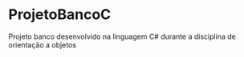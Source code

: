 # ProjetoBancoC
 Projeto banco desenvolvido na linguagem C# durante a disciplina de orientação a objetos
